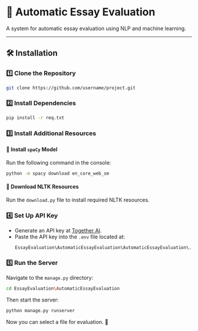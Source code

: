 # 📝 Automatic Essay Evaluation

A system for automatic essay evaluation using NLP and machine learning.

---

## 🛠 Installation

### 1️⃣ Clone the Repository
```sh
git clone https://github.com/username/project.git
```

### 2️⃣ Install Dependencies
```sh
pip install -r req.txt
```

### 3️⃣ Install Additional Resources

#### 🔹 Install `spaCy` Model
Run the following command in the console:
```sh
python -m spacy download en_core_web_sm
```

#### 🔹 Download NLTK Resources
Run the `download.py` file to install required NLTK resources.

### 4️⃣ Set Up API Key
- Generate an API key at [Together AI](https://api.together.ai/).
- Paste the API key into the `.env` file located at:
  ```
  EssayEvaluation\AutomaticEssayEvaluation\AutomaticEssayEvaluation\.env
  ```

### 5️⃣ Run the Server
Navigate to the `manage.py` directory:
```sh
cd EssayEvaluation\AutomaticEssayEvaluation
```
Then start the server:
```sh
python manage.py runserver
```

Now you can select a file for evaluation. 🚀

